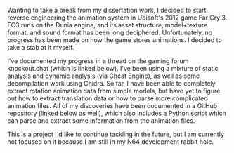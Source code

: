 Wanting to take a break from my dissertation work, I decided to start reverse engineering the animation system in Ubisoft's 2012 game Far Cry 3. FC3 runs on the Dunia engine, and its asset structure, model+texture format, and sound format has been long deciphered. Unfortunately, no progress has been made on how the game stores animations. I decided to take a stab at it myself.

I've documented my progress in a thread on the gaming forum knockout.chat (which is linked below). I've been using a mixture of static analysis and dynamic analysis (via Cheat Engine), as well as some decompilation work using Ghidra. So far, I have been able to completely extract rotation animation data from simple models, but have yet to figure out how to extract translation data or how to parse more complicated animation files. All of my discoveries have been documented in a GitHub repository (linked below as well), which also includes a Python script which can parse and extract some information from the animation files.

This is a project I'd like to continue tackling in the future, but I am currently not focused on it because I am still in my N64 development rabbit hole.
